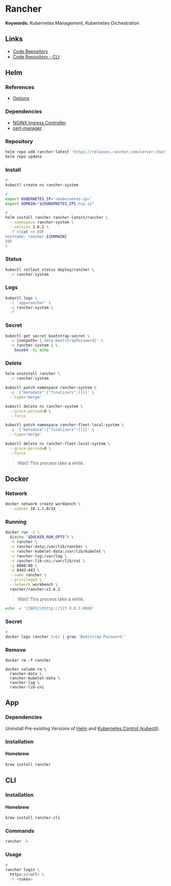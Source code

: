 # Rancher

<!--
https://github.com/rancher-sandbox/rancher-desktop
-->

**Keywords:** Kubernetes Management, Kubernetes Orchestration

## Links

- [Code Repository](https://github.com/rancher/rancher)
- [Code Repository - CLI](https://github.com/rancher/cli)

## Helm

### References

- [Options](https://github.com/rancher/rancher/tree/master/chart#helm-chart-options-for-kubernetes-installations)

### Dependencies

- [NGINX Ingress Controller](/kubernetes/ingress-controllers/ingress-nginx/README.md#helm)
- [cert-manager](/cert-manager/README.md#helm)

### Repository

```sh
helm repo add rancher-latest 'https://releases.rancher.com/server-charts/latest'
helm repo update
```

### Install

```sh
#
kubectl create ns rancher-system

#
export KUBERNETES_IP='<kubernetes-ip>'
export DOMAIN="${KUBERNETES_IP}.nip.io"

#
helm install rancher rancher-latest/rancher \
  --namespace rancher-system \
  --version 2.6.2 \
  -f <(cat << EOF
hostname: rancher.${DOMAIN}
EOF
)
```

### Status

```sh
kubectl rollout status deploy/rancher \
  -n rancher-system
```

### Logs

```sh
kubectl logs \
  -l 'app=rancher' \
  -n rancher-system \
  -f
```

### Secret

```sh
kubectl get secret bootstrap-secret \
  -o jsonpath='{.data.bootstrapPassword}' \
  -n rancher-system | \
    base64 -d; echo
```

### Delete

```sh
helm uninstall rancher \
  -n rancher-system

kubectl patch namespace rancher-system \
  -p '{"metadata":{"finalizers":[]}}' \
  --type='merge'

kubectl delete ns rancher-system \
  --grace-period=0 \
  --force

kubectl patch namespace rancher-fleet-local-system \
  -p '{"metadata":{"finalizers":[]}}' \
  --type='merge'

kubectl delete ns rancher-fleet-local-system \
  --grace-period=0 \
  --force
```

> Wait! This process take a while.

## Docker

### Network

```sh
docker network create workbench \
  --subnet 10.1.1.0/24
```

### Running

```sh
docker run -d \
  $(echo "$DOCKER_RUN_OPTS") \
  -h rancher \
  -v rancher-data:/var/lib/rancher \
  -v rancher-kubelet-data:/var/lib/kubelet \
  -v rancher-log:/var/log \
  -v rancher-lib-cni:/var/lib/cni \
  -p 8080:80 \
  -p 8443:443 \
  --name rancher \
  --privileged \
  --network workbench \
  rancher/rancher:v2.6.2
```

> Wait! This process take a while.

```sh
echo -e '[INFO]\thttp://127.0.0.1:8080'
```

### Secret

```sh
#
docker logs rancher 2>&1 | grep 'Bootstrap Password:'
```

### Remove

```shm
docker rm -f rancher

docker volume rm \
  rancher-data \
  rancher-kubelet-data \
  rancher-log \
  rancher-lib-cni
```

## App

### Dependencies

Uninstall Pre-existing Versions of [Helm](/helm/README.md) and [Kubernetes Control (kubectl)](/kubectl/README.md).

### Installation

#### Homebrew

```sh
brew install rancher
```

## CLI

### Installation

#### Homebrew

```sh
brew install rancher-cli
```

### Commands

```sh
rancher -h
```

### Usage

```sh
#
rancher login \
  https://<url> \
  -t <token>
```

<!-- ## Issues -->

<!-- ### Host Resolve

```log
INFO: Using resolv.conf: nameserver 10.254.1.134 nameserver 172.17.10.57 nameserver 10.8.4.1 search example.com
ERROR: https://rancher.example.com/ping is not accessible (Could not resolve host: rancher.example.com)
```

```sh
# sudo vim /etc/resolv.conf
# search rancher.rancher-system.svc.cluster.local rancher-system.svc.cluster.local svc.cluster.local cluster.local

sudo hostess add rancher.example.com 10.254.1.88

sudo systemctl restart kubelet

for pod in `kubectl get pods -o json -n rancher-system | jq -r '.items[] | select(.metadata.labels.app | contains("cattle-agent")) | .metadata.name'`; do kubectl delete pod $pod -n rancher-system; done

kubectl delete pod \
  -l 'app=cattle-cluster-agent' \
  -n rancher-system
``` -->
